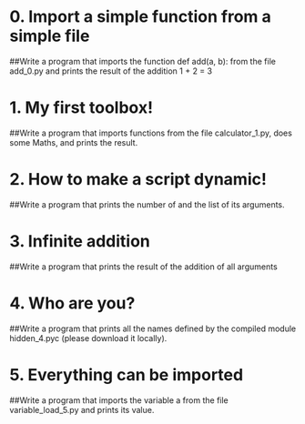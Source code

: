# 0. Import a simple function from a simple file

##Write a program that imports the function def add(a, b): from the file add_0.py and prints the result of the addition 1 + 2 = 3

# 1. My first toolbox!

##Write a program that imports functions from the file calculator_1.py, does some Maths, and prints the result.

# 2. How to make a script dynamic!

##Write a program that prints the number of and the list of its arguments.

# 3. Infinite addition

##Write a program that prints the result of the addition of all arguments

# 4. Who are you?

##Write a program that prints all the names defined by the compiled module hidden_4.pyc (please download it locally).

# 5. Everything can be imported

##Write a program that imports the variable a from the file variable_load_5.py and prints its value.
